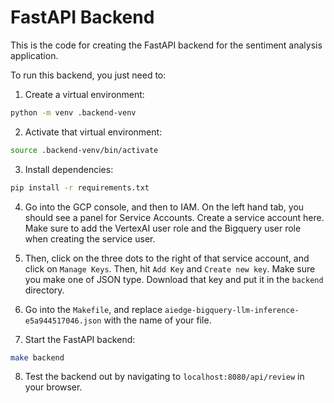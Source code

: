 # FastAPI Backend

This is the code for creating the FastAPI backend for the sentiment analysis application.

To run this backend, you just need to:

1. Create a virtual environment:

```bash
python -m venv .backend-venv
```

2. Activate that virtual environment:

```bash
source .backend-venv/bin/activate
```

3. Install dependencies:

```bash
pip install -r requirements.txt
```

4. Go into the GCP console, and then to IAM. On the left hand tab, you should see a panel for Service Accounts. Create a service account here. Make sure to add the VertexAI user role and the Bigquery user role when creating the service user.

5. Then, click on the three dots to the right of that service account, and click on `Manage Keys`. Then, hit `Add Key` and `Create new key`. Make sure you make one of JSON type. Download that key and put it in the `backend` directory. 
6. Go into the `Makefile`, and replace `aiedge-bigquery-llm-inference-e5a944517046.json` with the name of your file. 

7.  Start the FastAPI backend:

```bash
make backend
```

8. Test the backend out by navigating to `localhost:8080/api/review` in your browser.
